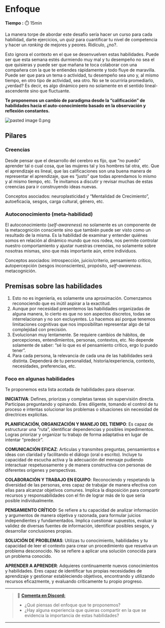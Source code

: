# Enfoque

**Tiempo :** :stopwatch: 15min

La manera torpe de abordar este desafío sería hacer un curso para cada habilidad, darte ejercicios, un _quiz_ para cuantificar tu nivel de competencia y hacer un _ranking_ de mejores y peores. Ridículo, ¿no?.

Esto ignora el contexto en el que se desenvuelven estas habilidades. Puede ser que esta semana estés durmiendo muy mal y tu desempeño no sea el que quisieras y puede ser que mañana te toca colaborar con una compañera con la que te entiendes rápidamente y todo fluye de maravilla. Puede ser que para un tema o actividad, tu desempeño sea uno y, al mismo tiempo, en otro tipo de actividad, sea otro. No se te ocurriría promediarlo, ¿verdad? Es decir, es algo dinámico pero no solamente en el sentido lineal-ascendente sino que fluctuante.

**Te proponemos un cambio de paradigma desde la “calificación” de habilidades hacia el auto-conocimiento basado en la observación y reflexión constantes.**

![pasted image 0.png](../assets/lifeskills\_dinamica.png)

## Pilares

### Creencias

Desde pensar que el desarrollo del cerebro es fijo, que “no puedo” aprender tal o cual cosa, que las mujeres tal y los hombres tal otra, etc. Que el aprendizaje es lineal, que las calificaciones son una buena manera de representar el aprendizaje, que es “justo” que todas aprendamos lo mismo y al mismo tiempo, etc. Te invitamos a discutir y revisar muchas de estas creencias para ir construyendo ideas nuevas.

Conceptos asociados: neuroplasticidad y “Mentalidad de Crecimiento”, autoeficacia, sesgos, carga cultural, género, etc.

### Autoconocimiento (meta-habilidad)

El autoconocimiento (_self-awareness_) no solamente es un componente de la metacognición consciente sino que también puede ser visto como un resultado de la misma. Es la habilidad de examinar y entender quiénes somos en relación al dinámico mundo que nos rodea, nos permite controlar nuestro comportamiento y ajustar nuestras creencias, no solamente sobre nosotras mismas, sino que más importante aún, entre individuos.

Conceptos asociados:  introspección, juicio/criterio, pensamiento crítico, autopercepción (sesgos inconscientes), propósito, _self-awareness_. metacognición.

## Premisas sobre las habilidades

1. Esto no es ingeniería, es solamente una aproximación. Comenzamos reconociendo que es inútil aspirar a la exactitud.
2. Aunque por necesidad presentemos las habilidades organizadas de alguna manera, lo cierto es que no son aspectos discretos, todas se interrelacionan y no son excluyentes. Lo hacemos así porque tenemos limitaciones cognitivas que nos imposibilitan representar algo de tal complejidad con precisión.
3. Evolucionan muy lentamente. Se requiere cambios de hábitos, de percepciones, entendimientos, personas, contextos, etc. No depende solamente de saber: “sé lo que es el pensamiento crítico, ergo lo puedo tener”.
4. Para cada persona, la relevancia de cada una de las habilidades será distinta. Dependerá de tu personalidad, historia/experiencia, contexto, necesidades, preferencias, etc.

### Foco en algunas habilidades

Te proponemos esta lista acotada de habilidades para observar.

**INICIATIVA**: Defines, priorizas y completas tareas sin supervisión directa. Participas preguntando y opinando. Eres diligente, tomando el control de tu proceso e intentas solucionar los problemas o situaciones sin necesidad de directrices explícitas.

**PLANIFICACIÓN, ORGANIZACIÓN Y MANEJO DEL TIEMPO**: Es capaz de estructurar una “ruta”, identificar dependencias y posibles impedimentos. Logras priorizar y organizar tu trabajo de forma adaptativa en lugar de intentar “predecir”.

**COMUNICACIÓN EFICAZ**: Articulas y transmites preguntas, pensamientos e ideas con claridad y facilitando el diálogo (oral o escrito). Incluye tu capacidad de escucha activa y la adecuación del mensaje pudiendo interactuar respetuosamente y de manera constructiva con personas de diferentes orígenes y perspectivas.

**COLABORACIÓN Y TRABAJO EN EQUIPO**: Reconociendo y respetando la diversidad de las personas, eres capaz de trabajar de manera efectiva con ellas para alcanzar objetivos comunes. Implica la disposición para compartir recursos y responsabilidades con el fin de lograr más de lo que sería posible individualmente.

**PENSAMIENTO CRÍTICO:** Se refiere a tu capacidad de analizar información y argumentos de manera objetiva y razonada, para formular juicios independientes y fundamentados. Implica cuestionar supuestos, evaluar la validez de diversas fuentes de información, identificar posibles sesgos, y desarrollar conclusiones propias.

**SOLUCIÓN DE PROBLEMAS**: Utilizas tu conocimiento, habilidades y tu capacidad de leer el contexto para crear un procedimiento que resuelva un problema desconocido. No se refiere a aplicar una solución conocida para un problema conocido.

**APRENDER A APRENDER**: Adquieres continuamente nuevos conocimientos y habilidades. Eres capaz de identificar tus propias necesidades de aprendizaje y gestionar estableciendo objetivos, encontrando y utilizando recursos eficazmente, y evaluando críticamente tu propio progreso.

***

> 💬 [**Comenta en Discord:**](https://discord.com/channels/1209273049304666113/1237453097484292168)
>
> * ¿Qué piensas del enfoque que te proponemos?
> * ¿Hay alguna experiencia que quieras compartir en la que se evidencia la importancia de estas habilidades?

***
